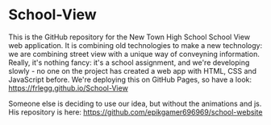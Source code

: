 # School-View

This is the GitHub repository for the New Town High School School View web application.
It is combining old technologies to make a new technology: we are combining street view with a unique way of conveyning information. 
Really, it's nothing fancy: it's a school assignment, and we're developing slowly - no one on the project has created a web app with HTML, CSS and JavaScript before.
We're deploying this on GitHub Pages, so have a look: https://frlegg.github.io/School-View

Someone else is deciding to use our idea, but without the animations and js. His repository is here: https://github.com/epikgamer696969/school-website
